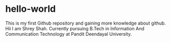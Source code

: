 # hello-world
This is my first Github repository and gaining more knowledge about github.
Hii I am Shrey Shah. Currently pursuing B.Tech in Information And Communication Technology at Pandit Deendayal University.

